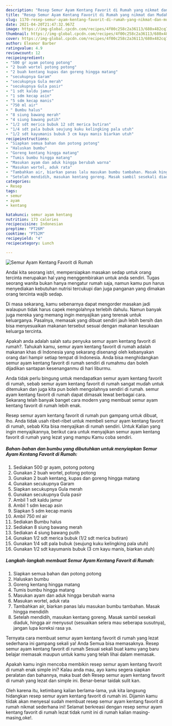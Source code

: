 ```yaml
---
description: "Resep Semur Ayam Kentang Favorit di Rumah yang nikmat dan Mudah Dibuat"
title: "Resep Semur Ayam Kentang Favorit di Rumah yang nikmat dan Mudah Dibuat"
slug: 1170-resep-semur-ayam-kentang-favorit-di-rumah-yang-nikmat-dan-mudah-dibuat
date: 2021-04-20T21:47:32.967Z
image: https://img-global.cpcdn.com/recipes/4f00c258c2a36113/680x482cq70/semur-ayam-kentang-favorit-di-rumah-foto-resep-utama.jpg
thumbnail: https://img-global.cpcdn.com/recipes/4f00c258c2a36113/680x482cq70/semur-ayam-kentang-favorit-di-rumah-foto-resep-utama.jpg
cover: https://img-global.cpcdn.com/recipes/4f00c258c2a36113/680x482cq70/semur-ayam-kentang-favorit-di-rumah-foto-resep-utama.jpg
author: Eleanor Barber
ratingvalue: 4.9
reviewcount: 12
recipeingredient:
- "500 gr ayam potong potong"
- "2 buah wortel potong potong"
- "2 buah kentang kupas dan goreng hingga matang"
- "secukupnya Garam"
- "secukupnya Gula merah"
- "secukupnya Gula pasir"
- "1 sdt kaldu jamur"
- "1 sdm kecap asin"
- "5 sdm kecap manis"
- "750 ml air"
- " Bumbu halus"
- "8 siung bawang merah"
- "4 siung bawang putih"
- "1/2 sdt merica bubuk 12 sdt merica butiran"
- "1/4 sdt pala bubuk seujung kuku kelingking pala utuh"
- "1/2 sdt kayumanis bubuk 3 cm kayu manis biarkan utuh"
recipeinstructions:
- "Siapkan semua bahan dan potong potong"
- "Haluskan bumbu"
- "Goreng kentang hingga matang"
- "Tumis bumbu hingga matang"
- "Masukan ayam dan aduk hingga berubah warna"
- "Masukan wortel, aduk rata"
- "Tambahkan air, biarkan panas lalu masukan bumbu tambahan. Masak hingga mendidih"
- "Setelah mendidih, masukan kentang goreng. Masak sambil sesekali diaduk, hingga air menyusut (sesuaikan selera mau seberapa susutnya), jangan lupa koreksi rasa ya."
categories:
- Resep
tags:
- semur
- ayam
- kentang

katakunci: semur ayam kentang 
nutrition: 173 calories
recipecuisine: Indonesian
preptime: "PT26M"
cooktime: "PT52M"
recipeyield: "4"
recipecategory: Lunch

---
```



![Semur Ayam Kentang Favorit di Rumah](https://img-global.cpcdn.com/recipes/4f00c258c2a36113/680x482cq70/semur-ayam-kentang-favorit-di-rumah-foto-resep-utama.jpg)

Andai kita seorang istri, mempersiapkan masakan sedap untuk orang tercinta merupakan hal yang menggembirakan untuk anda sendiri. Tugas seorang  wanita bukan hanya mengatur rumah saja, namun kamu pun harus menyediakan kebutuhan nutrisi tercukupi dan juga panganan yang dimakan orang tercinta wajib sedap.

Di masa  sekarang, kamu sebenarnya dapat mengorder masakan jadi walaupun tidak harus capek mengolahnya terlebih dahulu. Namun banyak juga mereka yang memang ingin menyajikan yang terenak untuk keluarganya. Pasalnya, memasak yang dibuat sendiri jauh lebih bersih dan bisa menyesuaikan makanan tersebut sesuai dengan makanan kesukaan keluarga tercinta. 



Apakah anda adalah salah satu penyuka semur ayam kentang favorit di rumah?. Tahukah kamu, semur ayam kentang favorit di rumah adalah makanan khas di Indonesia yang sekarang disenangi oleh kebanyakan orang dari hampir setiap tempat di Indonesia. Anda bisa menghidangkan semur ayam kentang favorit di rumah sendiri di rumahmu dan boleh dijadikan santapan kesenanganmu di hari liburmu.

Anda tidak perlu bingung untuk mendapatkan semur ayam kentang favorit di rumah, sebab semur ayam kentang favorit di rumah sangat mudah untuk ditemukan dan juga kita pun boleh mengolahnya sendiri di rumah. semur ayam kentang favorit di rumah dapat dimasak lewat berbagai cara. Sekarang telah banyak banget cara modern yang membuat semur ayam kentang favorit di rumah lebih enak.

Resep semur ayam kentang favorit di rumah pun gampang untuk dibuat, lho. Anda tidak usah ribet-ribet untuk membeli semur ayam kentang favorit di rumah, sebab Kita bisa menyajikan di rumah sendiri. Untuk Kalian yang ingin menyajikannya, berikut cara untuk menyajikan semur ayam kentang favorit di rumah yang lezat yang mampu Kamu coba sendiri.

<!--inarticleads1-->

##### Bahan-bahan dan bumbu yang dibutuhkan untuk menyiapkan Semur Ayam Kentang Favorit di Rumah:

1. Sediakan 500 gr ayam, potong potong
1. Gunakan 2 buah wortel, potong potong
1. Gunakan 2 buah kentang, kupas dan goreng hingga matang
1. Gunakan secukupnya Garam
1. Siapkan secukupnya Gula merah
1. Gunakan secukupnya Gula pasir
1. Ambil 1 sdt kaldu jamur
1. Ambil 1 sdm kecap asin
1. Siapkan 5 sdm kecap manis
1. Ambil 750 ml air
1. Sediakan  Bumbu halus
1. Sediakan 8 siung bawang merah
1. Sediakan 4 siung bawang putih
1. Gunakan 1/2 sdt merica bubuk (1/2 sdt merica butiran)
1. Gunakan 1/4 sdt pala bubuk (seujung kuku kelingking pala utuh)
1. Gunakan 1/2 sdt kayumanis bubuk (3 cm kayu manis, biarkan utuh)




<!--inarticleads2-->

##### Langkah-langkah membuat Semur Ayam Kentang Favorit di Rumah:

1. Siapkan semua bahan dan potong potong
1. Haluskan bumbu
1. Goreng kentang hingga matang
1. Tumis bumbu hingga matang
1. Masukan ayam dan aduk hingga berubah warna
1. Masukan wortel, aduk rata
1. Tambahkan air, biarkan panas lalu masukan bumbu tambahan. Masak hingga mendidih
1. Setelah mendidih, masukan kentang goreng. Masak sambil sesekali diaduk, hingga air menyusut (sesuaikan selera mau seberapa susutnya), jangan lupa koreksi rasa ya.




Ternyata cara membuat semur ayam kentang favorit di rumah yang lezat sederhana ini gampang sekali ya! Anda Semua bisa memasaknya. Resep semur ayam kentang favorit di rumah Sesuai sekali buat kamu yang baru belajar memasak maupun untuk kamu yang telah lihai dalam memasak.

Apakah kamu ingin mencoba membikin resep semur ayam kentang favorit di rumah enak simple ini? Kalau anda mau, ayo kamu segera siapkan peralatan dan bahannya, maka buat deh Resep semur ayam kentang favorit di rumah yang lezat dan simple ini. Benar-benar taidak sulit kan. 

Oleh karena itu, ketimbang kalian berlama-lama, yuk kita langsung hidangkan resep semur ayam kentang favorit di rumah ini. Dijamin kamu tiidak akan menyesal sudah membuat resep semur ayam kentang favorit di rumah nikmat sederhana ini! Selamat berkreasi dengan resep semur ayam kentang favorit di rumah lezat tidak rumit ini di rumah kalian masing-masing,oke!.

